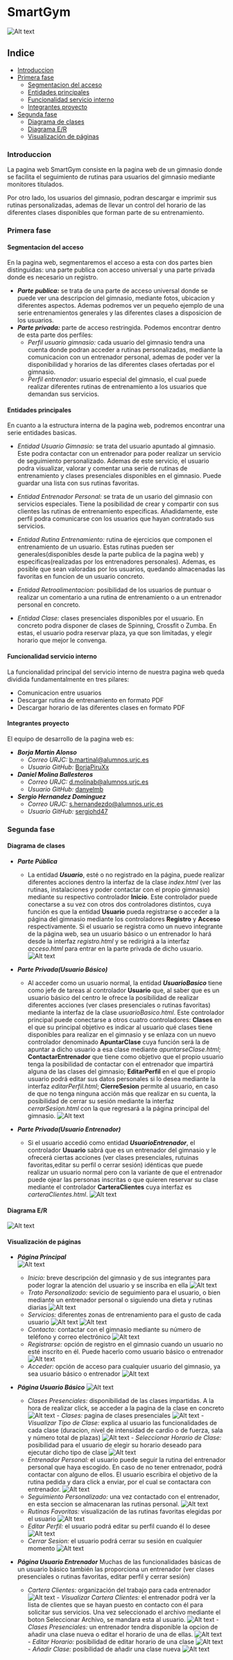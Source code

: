 # SmartGym
![Alt text](https://github.com/sergiohd47/SmartGym/blob/master/logoSmartGym.png)
## Indice
- [Introduccion](#id1)
- [Primera fase](#id2) 
    - [Segmentacion del acceso](#id3) 
    - [Entidades principales](#id4)
    - [Funcionalidad servicio interno](#id5) 
    - [Integrantes proyecto](#id6)
- [Segunda fase](#id7)
    - [Diagrama de clases](#id8)
    - [Diagrama E/R](#id9) 
    - [Visualización de páginas](#id10)
	
### Introduccion<a name="id1"></a>
La pagina web SmartGym consiste en la pagina web de un gimnasio donde se facilita el seguimiento de rutinas para usuarios del gimnasio mediante monitores titulados.  

Por otro lado, los usuarios del gimnasio, podran descargar e imprimir sus rutinas personalizadas, ademas de llevar un control del horario de las diferentes clases disponibles que forman parte de su entrenamiento.

### Primera fase<a name="id2"></a>
#### Segmentacion del acceso<a name="id3"></a>
En la pagina web, segmentaremos el acceso a esta con dos partes bien distinguidas: una parte publica con acceso universal y una parte privada donde es necesario un registro.
   - ***Parte publica:*** se trata de una parte de acceso universal donde se puede ver una descripcion del gimnasio, mediante fotos, ubicacion y diferentes aspectos.  Ademas podremos ver un pequeño ejemplo de una serie entrenamientos generales y las diferentes clases a disposicion de los usuarios.
   - ***Parte privada:*** parte de acceso restringida.  Podemos encontrar dentro de esta parte dos perfiles:
       - _Perfil usuario gimnasio:_ cada usuario del gimnasio tendra una cuenta donde podran acceder a rutinas personalizadas, mediante la comunicacion con un entrenador personal, ademas de poder ver la disponibilidad y horarios de las diferentes clases ofertadas por el gimnasio.
       - _Perfil entrenador:_ usuario especial del gimnasio, el cual puede realizar diferentes rutinas de entrenamiento a los usuarios que demandan sus servicios.

#### Entidades principales<a name="id4"></a>
En cuanto a la estructura interna de la pagina web, podremos encontrar una serie entidades basicas. 

   - _Entidad Usuario Gimnasio:_ se trata del usuario apuntado al gimnasio. Este podra contactar con un entrenador para poder realizar un servicio de seguimiento personalizado. Ademas de este servicio, el usuario podra visualizar, valorar y comentar una serie de rutinas de entrenamiento y clases presenciales disponibles en el gimnasio. Puede guardar una lista con sus rutinas favoritas.
   
   - _Entidad Entrenador Personal:_ se trata de un usario del gimnasio con servicios especiales. Tiene la posibilidad de crear y compartir con sus clientes las rutinas de entrenamiento especificas. Añadidamente, este perfil podra comunicarse con los usuarios que hayan contratado sus servicios.
   
   - _Entidad Rutina Entrenamiento:_ rutina de ejercicios que componen el entrenamiento de un usuario. Estas rutinas pueden ser generales(disponibles desde la parte publica de la pagina web) y especificas(realizadas por los entrenadores personales).
    Ademas, es posible que sean valoradas por los usuarios, quedando almacenadas las favoritas en funcion de un usuario concreto.
   
   - _Entidad Retroalimentacion:_ posibilidad de los usuarios de puntuar o realizar un comentario a una rutina de entrenamiento o a un entrenador personal en concreto. 
   
   - _Entidad Clase:_ clases presenciales disponibles por el usuario. En concreto podra disponer de clases de Spinning, Crossfit o Zumba. En estas, el usuario podra reservar plaza, ya que son limitadas, y elegir horario que mejor le convenga.

#### Funcionalidad servicio interno<a name="id5"></a>
La funcionalidad principal del servicio interno de nuestra pagina web queda dividida fundamentalmente en tres pilares:
   - Comunicacion entre usuarios
   - Descargar rutina de entrenamiento en formato PDF
   - Descargar horario de las diferentes clases en formato PDF
   
#### Integrantes proyecto<a name="id6"></a>
El equipo de desarrollo de la pagina web es:
   - ***Borja Martin Alonso***
      - _Correo URJC:_ b.martinal@alumnos.urjc.es
      - _Usuario GitHub:_ [BorjaPiruXx](https://github.com/BorjaPiruXx)
   - ***Daniel Molina Ballesteros***
      - _Correo URJC:_ d.molinab@alumnos.urjc.es
      - _Usuario GitHub:_ [danyelmb](https://github.com/danyelmb)
   - ***Sergio Hernandez Dominguez***
      - _Correo URJC:_ s.hernandezdo@alumnos.urjc.es
      - _Usuario GitHub:_ [sergiohd47](https://github.com/sergiohd47)

### Segunda fase<a name="id7"></a>
#### Diagrama de clases<a name="id8"></a>
   - ***Parte Pública***
      - La entidad ***Usuario***, esté o no registrado en la página, puede realizar diferentes acciones dentro la interfaz de la clase _index.html_ (ver las rutinas, instalaciones y poder contactar con el propio gimnasio) mediante su respectivo controlador **Inicio**. Este controlador puede conectarse a su vez con otros dos controladores distintos, cuya función es que la entidad **Usuario** pueda registrarse o acceder a la página del gimnasio mediante los controladores **Registro** y **Acceso** respectivamente. Si el usuario se registra como un nuevo integrante de la página web, sea un usuario básico o un entrenador lo hará desde la interfaz _registro.html_ y se redirigirá a la interfaz _acceso.html_ para entrar en la parte privada de dicho usuario.
      ![Alt text](https://github.com/sergiohd47/SmartGym/blob/master/SmartGym_PartePublica.png)

   - ***Parte Privada(Usuario Básico)***
      - Al acceder como un usuario normal, la entidad ***UsuarioBasico*** tiene como jefe de tareas al controlador **Usuario** que, al saber que es un usuario básico del centro le ofrece la posibilidad de realizar diferentes acciones (ver clases presenciales o rutinas favoritas) mediante la interfaz de la clase _usuarioBasico.html_. Este controlador principal puede conectarse a otros cuatro controladores: **Clases** en el que su principal objetivo es indicar al usuario qué clases tiene disponibles para realizar en el gimnasio y se enlaza con un nuevo controlador denominado **ApuntarClase** cuya función será la de apuntar a dicho usuario a esa clase mediante _apuntarseClase.html_; **ContactarEntrenador** que tiene como objetivo que el propio usuario tenga la posibilidad de contactar con el entrenador que impartirá alguna de las clases del gimnasio; **EditarPerfil** en el que el propio usuario podrá editar sus datos personales si lo desea mediante la interfaz _editarPerfil.html_; **CierreSesion** permite al usuario, en caso de que no tenga ninguna acción más que realizar en su cuenta, la posibilidad de cerrar su sesión mediante la interfaz _cerrarSesion.html_ con la que regresará a la página principal del gimnasio.
      ![Alt text](https://github.com/sergiohd47/SmartGym/blob/master/SmartGym_PartePrivada(I).png) 
 
   - ***Parte Privada(Usuario Entrenador)***
      - Si el usuario accedió como entidad ***UsuarioEntrenador***, el controlador **Usuario** sabrá que es un entrenador del gimnasio y le ofrecerá ciertas acciones (ver clases presenciales, rutuinas favoritas,editar su perfil o cerrar sesión) idénticas que puede realizar un usuario normal pero con la variante de que el entrenador puede ojear las personas inscritas o que quieren reservar su clase mediante el controlador **CarteraClientes** cuya interfaz es _carteraClientes.html_.
      ![Alt text](https://github.com/sergiohd47/SmartGym/blob/master/SmartGym_PartePrivada(II).png)

#### Diagrama E/R<a name="id9"></a>
![Alt text](https://github.com/sergiohd47/SmartGym/blob/master/EntidadRelacion.png)

#### Visualización de páginas<a name="id10"></a>
   - ***Página Principal***   
   ![Alt text](https://github.com/sergiohd47/SmartGym/blob/master/ImagenesPaginaWeb/SmartGym1.PNG)
      - _Inicio:_ breve descripción del gimnasio y de sus integrantes para poder lograr la atención del usuario y se inscriba en ella 
	  ![Alt text](https://github.com/sergiohd47/SmartGym/blob/master/ImagenesPaginaWeb/SmartGym2.PNG)		 
	  - _Trato Personalizado:_ sevicio de seguimiento para el usuario, o bien mediante un entrenador personal o siguiendo una dieta y rutinas diarias 
	  ![Alt text](https://github.com/sergiohd47/SmartGym/blob/master/ImagenesPaginaWeb/SmartGym3.PNG)	 
	  - _Servicios:_ diferentes zonas de entrenamiento para el gusto de cada usuario 
	  ![Alt text](https://github.com/sergiohd47/SmartGym/blob/master/ImagenesPaginaWeb/SmartGym4.PNG)
	  ![Alt text](https://github.com/sergiohd47/SmartGym/blob/master/ImagenesPaginaWeb/SmartGym5.PNG)	 
	  - _Contacto:_ contactar con el gimnasio mediante su número de teléfono y correo electrónico 
	  ![Alt text](https://github.com/sergiohd47/SmartGym/blob/master/ImagenesPaginaWeb/SmartGym6.PNG)
	  - _Registrarse:_ opción de registro en el gimnasio cuando un usuario no esté inscrito en él. Puede hacerlo como usuario básico o entrenador 
	  ![Alt text](https://github.com/sergiohd47/SmartGym/blob/master/ImagenesPaginaWeb/SmartGym7.PNG) 
	  - _Acceder:_ opción de acceso para cualquier usuario del gimnasio, ya sea usuario básico o entrenador 
	  ![Alt text](https://github.com/sergiohd47/SmartGym/blob/master/ImagenesPaginaWeb/SmartGym8.PNG)
   
   - ***Página Usuario Básico***
   ![Alt text](https://github.com/sergiohd47/SmartGym/blob/master/ImagenesPaginaWeb/SmartGym9.PNG)
      - _Clases Presenciales:_ disponibilidad de las clases impartidas. A la hora de realizar click, se acceder a la pagina de la clase en concreto
	  ![Alt text](https://github.com/sergiohd47/SmartGym/blob/master/ImagenesPaginaWeb/SmartGymDAD1.PNG)
			- _Clases:_ pagina de clases presenciales
			![Alt text](https://github.com/sergiohd47/SmartGym/blob/master/ImagenesPaginaWeb/SmartGym15.PNG)
			- _Visualizar Tipo de Clase:_ explica al usuario las funcionalidades de cada clase (duracion, nivel de intensidad de cardio o de fuerza, sala y número total de plazas) 
			![Alt text](https://github.com/sergiohd47/SmartGym/blob/master/ImagenesPaginaWeb/SMDAD2.PNG) 
			- _Seleccionar Horario de Clase:_ posibilidad para el usuario de elegir su horario deseado para ejecutar dicho tipo de clase 
			![Alt text](https://github.com/sergiohd47/SmartGym/blob/master/ImagenesPaginaWeb/SmartGym17.PNG)			 
	  - _Entrenador Personal:_ el usuario puede seguir la rutina del entrenador personal que haya escogido. En caso de no tener entrenador, podrá contactar con alguno de ellos. El usuario escribira el objetivo de la rutina pedida y dara click a enviar, por el cual se contactara con entrenador.
	  ![Alt text](https://github.com/sergiohd47/SmartGym/blob/master/ImagenesPaginaWeb/SMDAD3.PNG)
	  - _Seguimiento Personalizado:_ una vez contactado con el entrenador, en esta seccion se almacenaran las rutinas personal.
	  ![Alt text](https://github.com/sergiohd47/SmartGym/blob/master/ImagenesPaginaWeb/SMDAD4.PNG)
	  - _Rutinas Favoritas:_ visualización de las rutinas favoritas elegidas por el usuario 
	  ![Alt text](https://github.com/sergiohd47/SmartGym/blob/master/ImagenesPaginaWeb/SMDAD5.PNG) 
	  - _Editar Perfil:_ el usuario podrá editar su perfil cuando él lo desee 
	  ![Alt text](https://github.com/sergiohd47/SmartGym/blob/master/ImagenesPaginaWeb/SmartGym13.PNG) 
	  - _Cerrar Sesion:_ el usuario podrá cerrar su sesión en cualquier momento 
	  ![Alt text](https://github.com/sergiohd47/SmartGym/blob/master/ImagenesPaginaWeb/SmartGym14.PNG)
		 
   - ***Página Usuario Entrenador***
	  Muchas de las funcionalidades básicas de un usuario básico también las proporciona un entrenador (ver clases presenciales o rutinas favoritas, editar perfil y cerrar sesión)
      - _Cartera Clientes:_ organización del trabajo para cada entrenador 
	  ![Alt text](https://github.com/sergiohd47/SmartGym/blob/master/ImagenesPaginaWeb/SmartGym18.PNG)
			- _Visualizar Cartera Clientes:_ el entrenador podrá ver la lista de clientes que se hayan puesto en contacto con él para solicitar sus servicios. Una vez seleccionado el archivo mediante el boton Seleccionar Archivo, se mandara esta al usuario.
			![Alt text](https://github.com/sergiohd47/SmartGym/blob/master/ImagenesPaginaWeb/SMDAD6.PNG)
			- _Clases Presenciales:_ un entrenador tendra disponible la opcion de añadir una clase nueva o editar el horario de una de ellas.
			![Alt text](https://github.com/sergiohd47/SmartGym/blob/master/ImagenesPaginaWeb/SMDAD9.PNG)
					- _Editar Horario:_ posibilidad de editar horario de una clase
					![Alt text](https://github.com/sergiohd47/SmartGym/blob/master/ImagenesPaginaWeb/SMDAD7.PNG)
					- _Añadir Clase:_ posibilidad de añadir una clase nueva
					![Alt text](https://github.com/sergiohd47/SmartGym/blob/master/ImagenesPaginaWeb/SMDAD8.PNG)
   
   
